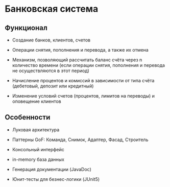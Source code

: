 # Банковская система

## Функционал

* Создание банков, клиентов, счетов

* Операции снятия, пополнения и перевода, а также их отмена

* Механизм, позволяющий рассчитать баланс счёта через n количество времени (если операции снятия, пополнения и перевода не осуществляются в этот период)

* Начисление процентов и комиссий в зависимости от типа счёта (дебетовый, депозит или кредитный)

* Изменение условий счетов (процентов, лимитов на переводы) и оповещение клиентов

## Особенности

* Луковая архитектура

* Паттерны GoF: Команда, Снимок, Адаптер, Фасад, Строитель

* Консольный интерфейс

* in-memory база данных

* Генерация документации (JavaDoc)

* Юнит-тесты для безнес-логики (JUnit5)
